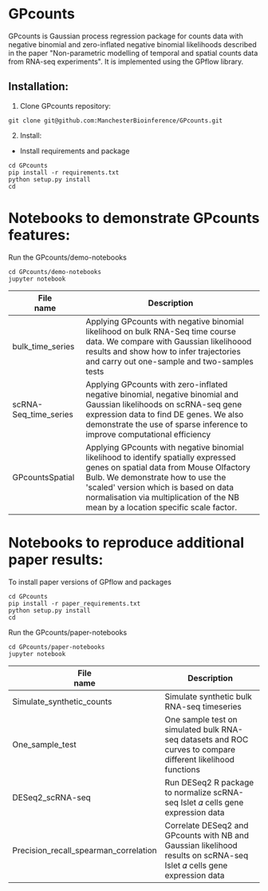 # GPcounts
GPcounts is Gaussian process regression package for counts data with negative binomial 
and zero-inflated negative binomial likelihoods described in the paper "Non-parametric 
modelling of temporal and spatial counts data from RNA-seq experiments". It is implemented
using the GPflow library. 

## Installation:

1. Clone GPcounts repository:
```
git clone git@github.com:ManchesterBioinference/GPcounts.git
```

2. Install:
  * Install requirements and package
```
cd GPcounts
pip install -r requirements.txt
python setup.py install
cd 
```
# Notebooks to demonstrate GPcounts features: 
Run the GPcounts/demo-notebooks
```
cd GPcounts/demo-notebooks
jupyter notebook
```
| File <br> name | Description | 
| --- | --- | 
| bulk_time_series | Applying GPcounts with negative binomial likelihood on bulk RNA-Seq time course data. We compare with Gaussian likelihoood results and show how to infer trajectories and carry out one-sample and two-samples tests|
| scRNA-Seq_time_series | Applying GPcounts with zero-inflated negative binomial, negative binomial and Gaussian likelihoods on scRNA-seq gene expression data to find DE genes. We also demonstrate the use of sparse inference to improve computational efficiency|
| GPcountsSpatial| Applying GPcounts with negative binomial likelihood to identify spatially expressed genes on spatial data from Mouse Olfactory Bulb. We demonstrate how to use the 'scaled' version which is based on data normalisation via multiplication of the NB mean by a location specific scale factor.  |

# Notebooks to reproduce additional paper results: 
To install paper versions of GPflow and packages 
```
cd GPcounts
pip install -r paper_requirements.txt
python setup.py install
cd 
```
Run the GPcounts/paper-notebooks
```
cd GPcounts/paper-notebooks
jupyter notebook
```
| File <br> name | Description | 
| --- | --- | 
| Simulate_synthetic_counts | Simulate synthetic bulk RNA-seq timeseries|
| One_sample_test | One sample test on simulated bulk RNA-seq datasets and ROC curves to compare different likelihood functions|
| DESeq2_scRNA-seq | Run DESeq2 R package to normalize scRNA-seq Islet  𝛼  cells gene expression data|
| Precision_recall_spearman_correlation | Correlate DESeq2 and GPcounts with NB and Gaussian likelihood results on scRNA-seq Islet  𝛼  cells gene expression data|



